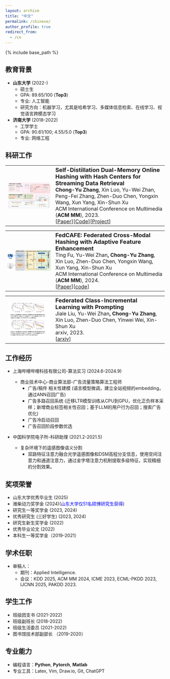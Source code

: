 ```yaml
---
layout: archive
title: "中文"
permalink: /chinese/
author_profile: true
redirect_from:
  - /cn
---
```


{% include base_path %}



教育背景
------
* <strong>山东大学</strong> (2022-)
  * 硕士生
  * GPA: 89.65/100 (<strong>Top3</strong>)
  * 专业: 人工智能
  * 研究方向：机器学习，尤其是哈希学习、多媒体信息检索、在线学习、视觉语言跨模态学习
* <strong>济南大学</strong> (2018-2022)
  * 工学学士
  * GPA: 90.61/100; 4.55/5.0 (<strong>Top3</strong>)
  * 专业: 网络工程



科研工作
------
<table style="width:100%">
  <tr>
    <th width="30%">
      <img src="../images/mm_2023_framework.png" width="350"/>
    </th>
    <th style="text-align:left" width="70%">
            <span style="font-size:18px">Self-Distillation Dual-Memory Online Hashing with Hash Centers for Streaming Data Retrieval</span><br>
            <span style="font-size:16px">Chong-Yu Zhang<span style="font-weight:normal">, Xin Luo, Yu-Wei Zhan, Peng-Fei Zhang, Zhen-Duo Chen, Yongxin Wang, Xun Yang, Xin-Shun Xu</span></span><br>
            <span style="font-weight:normal;font-size:16px">ACM International Conference on Multimedia (<strong>ACM MM</strong>), 2023.</span><br>
            <span style="font-weight:normal;font-size:16px">[<a href="https://doi.org/10.1145/3581783.3612119">Paper</a>][<a href="https://github.com/ZCyueternal/SDOH-HC">Code</a>][<a href="../proj/23-SDOH-HC-MM/index.html">Project</a>]
            <!--[<a href="https://www.baidu.com/">Youtube Video</a>][<a href="https://www.baidu.com/">Bilibili Video</a>]--></span>
    </th>
  </tr> 
</table>



<table style="width:100%">
  <tr>
    <th width="30%">
      <img src="../images/mm_2024_framework.png" width="350"/>
    </th>
    <th style="text-align:left" width="70%">
            <span style="font-size:18px">FedCAFE: Federated Cross-Modal Hashing with Adaptive Feature Enhancement</span><br>
            <span style="font-size:16px"><span style="font-weight:normal">Ting Fu, Yu-Wei Zhan</span>, Chong-Yu Zhang<span style="font-weight:normal">, Xin Luo,  Zhen-Duo Chen, Yongxin Wang, Xun Yang, Xin-Shun Xu</span></span><br>
            <span style="font-weight:normal;font-size:16px">ACM International Conference on Multimedia (<strong>ACM MM</strong>), 2024.</span><br>
            <span style="font-weight:normal;font-size:16px">[<a href="https://doi.org/10.1145/3664647.3681319" target="_blank">Paper</a>][<a href="https://github.com/FtAhub/FedCAFE" target="_blank">code</a>]</span>
    </th>
  </tr> 
</table>



<table>
<tr>
    <th width="30%">
      <img src="../images/ljl_2023_FCILPT_framework.png" width="350"/>
    </th>
    <th style="text-align:left" width="70%">
            <span style="font-size:18px">Federated Class-Incremental Learning with Prompting</span><br>
            <span style="font-size:16px"><span style="font-weight:normal">Jiale Liu, Yu-Wei Zhan</span>, Chong-Yu Zhang<span style="font-weight:normal">, Xin Luo, Zhen-Duo Chen, Yinwei Wei, Xin-Shun Xu</span></span><br>
            <span style="font-weight:normal;font-size:16px">arxiv, 2023.</span>
            <br>
            <span style="font-weight:normal;font-size:16px">
            [<a href="https://arxiv.org/pdf/2310.08948.pdf">arxiv</a>]</span>
    </th>
  </tr> 

</table>




工作经历
-----
* 上海哔哩哔哩科技有限公司-算法实习 (2024.6-2024.9)
  * 商业技术中心-商业算法部-广告流量策略算法工程师
    * 广告/稿件 相关性建模 (语言模型微调，建立全站视频的embedding，通过ANN召回广告)
    * 广告多路召回系统 (迁移LTR模型训练从CPU到GPU，优化正负样本采样；新增商业标签相关性召回；基于LLM的用户行为召回；搜索广告优化)
    * 广告冷启动召回
    * 广告召回阶段参数优选

* 中国科学院电子所-科研助理 (2021.2-2021.5)
  * 复杂环境下的遥感图像语义分割
    * 双路特征注意力融合光学遥感图像和DSM高程分支信息，使用空间注意力和通道注意力，通过金字塔注意力机制提取多级特征，实现精细的分割效果。


奖项荣誉
------
* 山东大学优秀毕业生 (2025)
* 潍柴动力奖学金 (2024)(<span style="color: blue;">山东大学仅51名硕博研究生获得</span>)
* 研究生一等奖学金 (2023, 2024)
* 优秀研究生 (三好学生) (2023, 2024)
* 研究生新生奖学金 (2022)
* 优秀毕业论文 (2022)
* 本科生一等奖学金（2019-2021）




学术任职
------
* 审稿人：
  * 期刊：Applied Intelligence.
  * 会议：KDD 2025, ACM MM 2024, ICME 2023, ECML-PKDD 2023, IJCNN 2025, PAKDD 2023.


学生工作
------
* 班级团支书 (2021-2022)
* 班级副班长 (2018-2022)
* 班级生活委员 (2021-2022)
* 图书馆技术部副部长 （2019-2020）


专业能力
------
* 编程语言：**Python**, **Pytorch**, **Matlab**
* 专业工具：Latex, Vim, Draw.io, Git, ChatGPT
